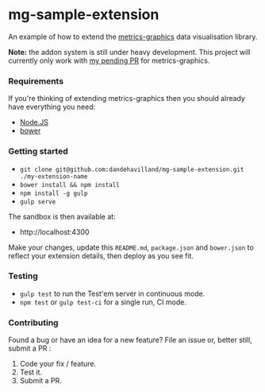 # mg-sample-extension
An example of how to extend the [metrics-graphics](http://github.com/mozilla/metrics-graphics) data visualisation library.

**Note:** the addon system is still under heavy development. This project will currently only work with [my pending PR](https://github.com/mozilla/metrics-graphics/pull/351) for metrics-graphics.

### Requirements

If you're thinking of extending metrics-graphics then you should already have everything you need:

- [Node.JS](http://nodejs.org/)
- [bower](http://bower.io)


### Getting started

- `git clone git@github.com:dandehavilland/mg-sample-extension.git ./my-extension-name`
- `bower install && npm install`
- `npm install -g gulp`
- `gulp serve`

The sandbox is then available at:

- http://localhost:4300

Make your changes, update this `README.md`, `package.json` and `bower.json` to reflect your extension details, then deploy as you see fit.


### Testing

- `gulp test` to run the Test'em server in continuous mode.
- `npm test` or `gulp test-ci` for a single run, CI mode.


### Contributing

Found a bug or have an idea for a new feature? File an issue or, better still, submit a PR :

1. Code your fix / feature.
2. Test it.
3. Submit a PR.
